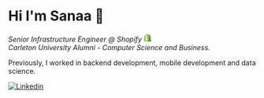 # Hi I'm Sanaa 👋

<p><em>Senior Infrastructure Engineer @ Shopify <img width="15px" src="https://github.com/sanaasy/sanaasy/blob/master/images/shopify.svg" /></br>
Carleton University Alumni - Computer Science and Business.</em></p> 

Previously, I worked in backend development, mobile development and data science.

[![Linkedin](https://img.shields.io/badge/LinkedIn-0077B5?style=for-the-badge&logo=linkedin&logoColor=white)](https://www.linkedin.com/in/sanaasy/)

<!-- 
[![Medium](https://img.shields.io/badge/Medium-12100E?style=for-the-badge&logo=medium&logoColor=white)](https://medium.com/@sanaasyed)
[![Personal Website](https://img.shields.io/badge/Personal&nbsp;Website-732C2C?style=for-the-badge&logo=About.me&logoColor=white)](https://sanaasyed.live/)

📫: sanaasyed.t@gmail.com

[![Polywork](https://img.shields.io/badge/Polywork-543DE0?style=for-the-badge&logo=polywork&logoColor=black)](https://www.polywork.com/sanaasyed) -->
<!-- 
### What I'm up to 🚀
- 🌱 I’m learning about product management and AR/VR! 
- 🔭 I’m working on creating a mobile app for CommonLit to help over 200,000 students in Latin America access educational resources. -->

<!-- ### Programming Languages & Frameworks 👩🏻‍💻
![Angular.js](https://img.shields.io/badge/angular.js-%23E23237.svg?style=for-the-badge&logo=angularjs&logoColor=white)
![Apollo-GraphQL](https://img.shields.io/badge/-ApolloGraphQL-311C87?style=for-the-badge&logo=apollo-graphql)
![C](https://img.shields.io/badge/c-%2300599C.svg?style=for-the-badge&logo=c&logoColor=white)
![C++](https://img.shields.io/badge/c++-%23239120C.svg?style=for-the-badge&logo=c%2B%2B&logoColor=white)
![CSS](https://img.shields.io/badge/CSS-1572B6.svg?style=for-the-badge&logo=css3&logoColor=white)
![Django](https://img.shields.io/badge/django-%23092E20.svg?style=for-the-badge&logo=django&logoColor=white)
![Expo](https://img.shields.io/badge/expo-1C1E24?style=for-the-badge&logo=expo&logoColor=#D04A37)
![Flutter](https://img.shields.io/badge/Flutter-%2302569B.svg?style=for-the-badge&logo=Flutter&logoColor=white)
![Go](https://img.shields.io/badge/go-%2300ADD8.svg?style=for-the-badge&logo=go&logoColor=white)
![GraphQL](https://img.shields.io/badge/-GraphQL-E10098?style=for-the-badge&logo=graphql&logoColor=white)
![HTML](https://img.shields.io/badge/html-%23E34F26.svg?style=for-the-badge&logo=html5&logoColor=white)
![Java](https://img.shields.io/badge/java-%23ED8B00.svg?style=for-the-badge&logo=java&logoColor=white)
![JavaScript](https://img.shields.io/badge/javascript-%23323330.svg?style=for-the-badge&logo=javascript&logoColor=%23F7DF1E)
![NPM](https://img.shields.io/badge/NPM-%23000000.svg?style=for-the-badge&logo=npm&logoColor=white)
![NodeJS](https://img.shields.io/badge/node.js-6DA55F?style=for-the-badge&logo=node.js&logoColor=white)
![PHP](https://img.shields.io/badge/php-%23777BB4.svg?style=for-the-badge&logo=php&logoColor=white)
![Python](https://img.shields.io/badge/python-3670A0?style=for-the-badge&logo=python&logoColor=ffdd54)
![Rails](https://img.shields.io/badge/rails-%23CC0000.svg?style=for-the-badge&logo=ruby-on-rails&logoColor=white)
![React](https://img.shields.io/badge/react-%2320232a.svg?style=for-the-badge&logo=react&logoColor=%2361DAFB)
![React Native](https://img.shields.io/badge/react_native-%2320232a.svg?style=for-the-badge&logo=react&logoColor=%2361DAFB)
![Ruby](https://img.shields.io/badge/ruby-%23CC342D.svg?style=for-the-badge&logo=ruby&logoColor=white)
![TypeScript](https://img.shields.io/badge/typescript-%23007ACC.svg?style=for-the-badge&logo=typescript&logoColor=white)
![Vue.js](https://img.shields.io/badge/vuejs-%2335495e.svg?style=for-the-badge&logo=vuedotjs&logoColor=%234FC08D) -->

<!-- ### Github Stats 📊
[![GitHub Streak](https://github-readme-streak-stats.herokuapp.com/?user=sanaasy)](https://git.io/streak-stats) -->

<!-- [![Top Langs](https://github-readme-stats.vercel.app/api/top-langs/?username=sanaasy&layout=compact)](https://github.com/sanaasy/github-readme-stats) -->
<!-- [![Sanaa's github stats](https://github-readme-stats.vercel.app/api?username=sanaasy&show_icons=true&title_color=fff&icon_color=79ff97&text_color=9f9f9f&bg_color=151515&count_private=true)](https://github.com/sanaasy) -->
<!-- 
> and check out my repos here :arrow_down: -->

